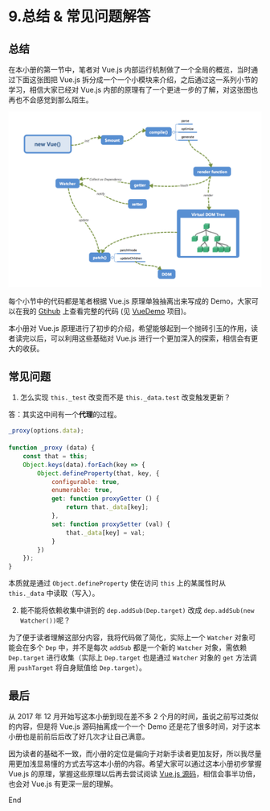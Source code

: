 # 9.总结 & 常见问题解答



## 总结

在本小册的第一节中，笔者对 Vue.js 内部运行机制做了一个全局的概览，当时通过下面这张图把 Vue.js 拆分成一个一个小模块来介绍，之后通过这一系列小节的学习，相信大家已经对 Vue.js 内部的原理有了一个更进一步的了解，对这张图也再也不会感觉到那么陌生。

![](./images/1606e7eaa2a664e8~tplv-t2oaga2asx-image.image.png)

每个小节中的代码都是笔者根据 Vue.js 原理单独抽离出来写成的 Demo，大家可以在我的 [Gtihub](https://github.com/answershuto) 上查看完整的代码 (见 [VueDemo](https://github.com/answershuto/VueDemo) 项目)。

本小册对 Vue.js 原理进行了初步的介绍，希望能够起到一个抛砖引玉的作用，读者读完以后，可以利用这些基础对 Vue.js 进行一个更加深入的探索，相信会有更大的收获。

## 常见问题

1. 怎么实现 `this._test` 改变而不是 `this._data.test` 改变触发更新？

答：其实这中间有一个**代理**的过程。

```javascript
_proxy(options.data);

function _proxy (data) {
    const that = this;
    Object.keys(data).forEach(key => {
        Object.defineProperty(that, key, {
            configurable: true,
            enumerable: true,
            get: function proxyGetter () {
                return that._data[key];
            },
            set: function proxySetter (val) {
                that._data[key] = val;
            }
        })
    });
}
```

本质就是通过 `Object.defineProperty` 使在访问 `this` 上的某属性时从 `this._data` 中读取（写入）。

2. 能不能将依赖收集中讲到的 `dep.addSub(Dep.target)` 改成 `dep.addSub(new Watcher())`呢？

为了便于读者理解这部分内容，我将代码做了简化，实际上一个 `Watcher` 对象可能会在多个 `Dep` 中，并不是每次 `addSub` 都是一个新的 `Watcher` 对象，需依赖 `Dep.target` 进行收集（实际上 `Dep.target` 也是通过 `Watcher` 对象的 `get` 方法调用 `pushTarget` 将自身赋值给 `Dep.target`）。

## 最后

从 2017 年 12 月开始写这本小册到现在差不多 2 个月的时间，虽说之前写过类似的内容，但是将 Vue.js 源码抽离成一个一个 Demo 还是花了很多时间，对于这本小册也是前前后后改了好几次才让自己满意。

因为读者的基础不一致，而小册的定位是偏向于对新手读者更加友好，所以我尽量用更加浅显易懂的方式去写这本小册的内容。希望大家可以通过这本小册初步掌握 Vue.js 的原理，掌握这些原理以后再去尝试阅读 [Vue.js 源码](https://github.com/vuejs/vue)，相信会事半功倍，也会对 Vue.js 有更深一层的理解。

End